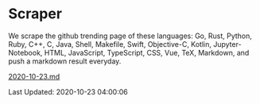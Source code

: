 # Scraper

We scrape the github trending page of these languages: Go, Rust, Python, Ruby, C++, C, Java, Shell, Makefile, Swift, Objective-C, Kotlin, Jupyter-Notebook, HTML, JavaScript, TypeScript, CSS, Vue, TeX, Markdown, and push a markdown result everyday.

[2020-10-23.md](https://github.com/yangwenmai/github-trending-backup/blob/master/2020-10-23.md)

Last Updated: 2020-10-23 04:00:06